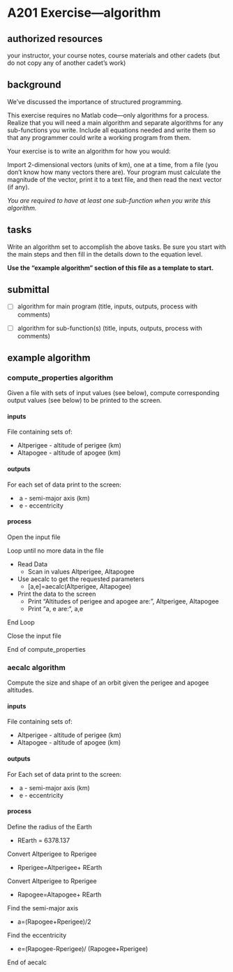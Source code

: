 # A201 Exercise—algorithm 



## authorized resources

 your instructor, your course notes, course materials and other cadets (but do not copy any of another cadet’s work)



## background

We’ve discussed the importance of structured programming. 

This exercise requires no Matlab code—only algorithms for a process. Realize that you will need a main algorithm and separate algorithms for any sub-functions you write. Include all equations needed and write them so that any programmer could write a working program from them.

Your exercise is to write an algorithm for how you would:

Import 2-dimensional vectors (units of km), one at a time, from a file (you don’t know how many vectors there are). Your program must calculate the magnitude of the vector, print it to a text file, and then read the next vector (if any).

*You are required to have at least one sub-function when you write this algorithm.*



## tasks

Write an algorithm set to accomplish the above tasks. Be sure you start with the main steps and then fill in the details down to the equation level.

**Use the “example algorithm” section of this file as a template to start.**



## submittal

- [ ] algorithm for main program (title, inputs, outputs, process with comments)
- [ ] algorithm for sub-function(s) (title, inputs, outputs, process with comments)



## example algorithm 



### compute_properties algorithm

Given a file with sets of input values (see below), compute corresponding output values (see below) to be printed to the screen.

 

#### inputs

File containing sets of:

- Altperigee    - altitude of perigee (km)
- Altapogee    - altitude of apogee (km)

 #### outputs 

For each set of data print to the screen:

- ​    a        - semi-major axis (km)
- ​    e        - eccentricity

 

#### process

Open the input file

Loop until no more data in the file

- Read Data
  - Scan in values Altperigee, Altapogee
- Use aecalc to get the requested parameters
  - [a,e]=aecalc(Altperigee, Altapogee)
- Print the data to the screen
  - Print “Altitudes of perigee and apogee are:”, Altperigee, Altapogee
  - Print “a, e are:“, a,e

End Loop

Close the input file

End of compute_properties



### aecalc algorithm

Compute the size and shape of an orbit given the perigee and apogee altitudes. 

#### inputs

File containing sets of:

- Altperigee    - altitude of perigee (km)
- Altapogee    - altitude of apogee (km)

 #### outputs 

For Each set of data print to the screen:

- ​    a        - semi-major axis (km)
- ​    e        - eccentricity

 

#### process

Define the radius of the Earth

- REarth = 6378.137

Convert Altperigee to Rperigee

- Rperigee=Altperigee+ REarth

Convert Altperigee to Rperigee

- Rapogee=Altapogee+ REarth

Find the semi-major axis

- a=(Rapogee+Rperigee)/2

 Find the eccentricity

- e=(Rapogee-Rperigee)/ (Rapogee+Rperigee)

 End of aecalc
